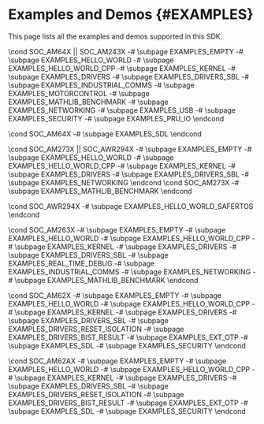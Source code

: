 #  Examples and Demos {#EXAMPLES}

This page lists all the examples and demos supported in this SDK.

\cond SOC_AM64X || SOC_AM243X
-# \subpage EXAMPLES_EMPTY
-# \subpage EXAMPLES_HELLO_WORLD
-# \subpage EXAMPLES_HELLO_WORLD_CPP
-# \subpage EXAMPLES_KERNEL
-# \subpage EXAMPLES_DRIVERS
-# \subpage EXAMPLES_DRIVERS_SBL
-# \subpage EXAMPLES_INDUSTRIAL_COMMS
-# \subpage EXAMPLES_MOTORCONTROL
-# \subpage EXAMPLES_MATHLIB_BENCHMARK
-# \subpage EXAMPLES_NETWORKING
-# \subpage EXAMPLES_USB
-# \subpage EXAMPLES_SECURITY
-# \subpage EXAMPLES_PRU_IO
\endcond

\cond SOC_AM64X
-# \subpage EXAMPLES_SDL
\endcond

\cond SOC_AM273X || SOC_AWR294X
-# \subpage EXAMPLES_EMPTY
-# \subpage EXAMPLES_HELLO_WORLD
-# \subpage EXAMPLES_HELLO_WORLD_CPP
-# \subpage EXAMPLES_KERNEL
-# \subpage EXAMPLES_DRIVERS
-# \subpage EXAMPLES_DRIVERS_SBL
-# \subpage EXAMPLES_NETWORKING
\endcond
\cond SOC_AM273X
-# \subpage EXAMPLES_MATHLIB_BENCHMARK
\endcond

\cond SOC_AWR294X
-# \subpage EXAMPLES_HELLO_WORLD_SAFERTOS
\endcond

\cond SOC_AM263X
-# \subpage EXAMPLES_EMPTY
-# \subpage EXAMPLES_HELLO_WORLD
-# \subpage EXAMPLES_HELLO_WORLD_CPP
-# \subpage EXAMPLES_KERNEL
-# \subpage EXAMPLES_DRIVERS
-# \subpage EXAMPLES_DRIVERS_SBL
-# \subpage EXAMPLES_REAL_TIME_DEBUG
-# \subpage EXAMPLES_INDUSTRIAL_COMMS
-# \subpage EXAMPLES_NETWORKING
-# \subpage EXAMPLES_MATHLIB_BENCHMARK
\endcond

\cond SOC_AM62X
-# \subpage EXAMPLES_EMPTY
-# \subpage EXAMPLES_HELLO_WORLD
-# \subpage EXAMPLES_HELLO_WORLD_CPP
-# \subpage EXAMPLES_KERNEL
-# \subpage EXAMPLES_DRIVERS
-# \subpage EXAMPLES_DRIVERS_SBL
-# \subpage EXAMPLES_DRIVERS_RESET_ISOLATION
-# \subpage EXAMPLES_DRIVERS_BIST_RESULT
-# \subpage EXAMPLES_EXT_OTP
-# \subpage EXAMPLES_SDL
-# \subpage EXAMPLES_SECURITY
\endcond

\cond SOC_AM62AX
-# \subpage EXAMPLES_EMPTY
-# \subpage EXAMPLES_HELLO_WORLD
-# \subpage EXAMPLES_HELLO_WORLD_CPP
-# \subpage EXAMPLES_KERNEL
-# \subpage EXAMPLES_DRIVERS
-# \subpage EXAMPLES_DRIVERS_SBL
-# \subpage EXAMPLES_DRIVERS_RESET_ISOLATION
-# \subpage EXAMPLES_DRIVERS_BIST_RESULT
-# \subpage EXAMPLES_EXT_OTP
-# \subpage EXAMPLES_SDL
-# \subpage EXAMPLES_SECURITY
\endcond
